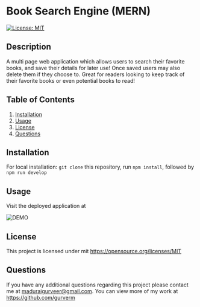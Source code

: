 # Book Search Engine (MERN)

[![License: MIT](https://img.shields.io/badge/License-MIT-yellow.svg)](https://opensource.org/licenses/MIT)

## Description

A multi page web application which allows users to search their favorite books, and save their details for later use! Once saved users may also delete them if they choose to. Great for readers looking to keep track of their favorite books or even potential books to read!

## Table of Contents

1. [Installation](#installation)
2. [Usage](#usage)
3. [License](#license)
4. [Questions](#questions)

## Installation

For local installation: 
`git clone` this repository, run `npm install`, followed by `npm run develop`

## Usage

Visit the deployed application at

![DEMO]()

## License

This project is licensed under mit
https://opensource.org/licenses/MIT

## Questions

If you have any additional questions regarding this project please contact me at maduraigurveer@gmail.com.
You can view more of my work at https://github.com/gurverm

